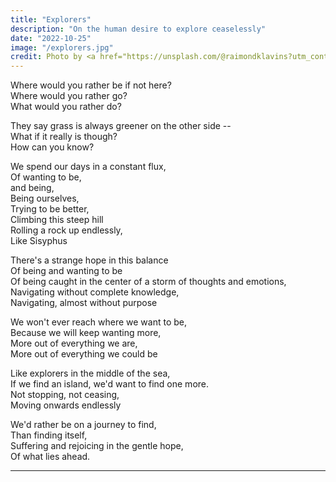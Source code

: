 ```yaml
---
title: "Explorers"
description: "On the human desire to explore ceaselessly"
date: "2022-10-25"
image: "/explorers.jpg"
credit: Photo by <a href="https://unsplash.com/@raimondklavins?utm_content=creditCopyText&utm_medium=referral&utm_source=unsplash">Raimond Klavins</a> on <a href="https://unsplash.com/photos/silhouette-of-boat-on-sea-during-sunset-yaWNSjw56jM?utm_content=creditCopyText&utm_medium=referral&utm_source=unsplash">Unsplash</a>
---
```


Where would you rather be if not here?  
Where would you rather go?  
What would you rather do?

They say grass is always greener on the other side --  
What if it really is though?  
How can you know?

We spend our days in a constant flux,  
Of wanting to be,  
and being,  
Being ourselves,  
Trying to be better,  
Climbing this steep hill  
Rolling a rock up endlessly,  
Like Sisyphus

There's a strange hope in this balance  
Of being and wanting to be  
Of being caught in the center of a storm of thoughts and emotions,  
Navigating without complete knowledge,  
Navigating, almost without purpose  

We won't ever reach where we want to be,  
Because we will keep wanting more,  
More out of everything we are,  
More out of everything we could be  

Like explorers in the middle of the sea,  
If we find an island, we'd want to find one more.  
Not stopping, not ceasing,  
Moving onwards endlessly

We'd rather be on a journey to find,  
Than finding itself,  
Suffering and rejoicing in the gentle hope,  
Of what lies ahead.  

* * *